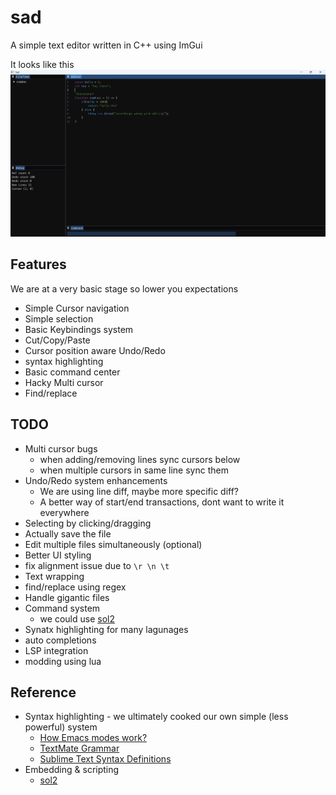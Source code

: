 # sad

A simple text editor written in C++ using ImGui

It looks like this
![Sad editor](./assets/image.png "Sad editor")

## Features
We are at a very basic stage so lower you expectations
- Simple Cursor navigation
- Simple selection
- Basic Keybindings system
- Cut/Copy/Paste
- Cursor position aware Undo/Redo
- syntax highlighting
- Basic command center
- Hacky Multi cursor
- Find/replace

## TODO
- Multi cursor bugs
  - when adding/removing lines sync cursors below
  - when multiple cursors in same line sync them
- Undo/Redo system enhancements
  - We are using line diff, maybe more specific diff?
  - A better way of start/end transactions, dont want to write it everywhere
- Selecting by clicking/dragging
- Actually save the file
- Edit multiple files simultaneously (optional)
- Better UI styling
- fix alignment issue due to `\r \n \t`
- Text wrapping
- find/replace using regex
- Handle gigantic files
- Command system
  - we could use [sol2](https://github.com/ThePhD/sol2)
- Synatx highlighting for many lagunages
- auto completions
- LSP integration
- modding using lua

## Reference
- Syntax highlighting - we ultimately cooked our own simple (less powerful) system
  - [How Emacs modes work?](https://www.emacswiki.org/emacs/ModeTutorial)
  - [TextMate Grammar](https://macromates.com/manual/en/language_grammars)
  - [Sublime Text Syntax Definitions](https://www.sublimetext.com/docs/syntax.html)
- Embedding & scripting
  - [sol2](https://github.com/ThePhD/sol2)